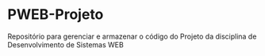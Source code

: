 # PWEB-Projeto
Repositório para gerenciar e armazenar o código do Projeto da disciplina de Desenvolvimento de Sistemas WEB
